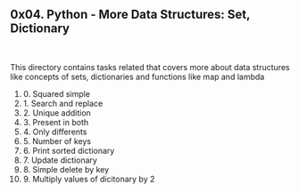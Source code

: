 <h2>0x04. Python - More Data Structures: Set, Dictionary</h2>
<br>
<p>This directory contains tasks related that covers more about data structures like concepts of sets, dictionaries and functions like map and lambda</p>
<ol>
<li>0. Squared simple</li>
<li>1. Search and replace</li>
<li>2. Unique addition</li>
<li>3. Present in both</li>
<li>4. Only differents</li>
<li>5. Number of keys</li>
<li>6. Print sorted dictionary</li>
<li>7. Update dictionary</li>
<li>8. Simple delete by key</li>
<li>9. Multiply values of dicitonary by 2</li>
</ol>

